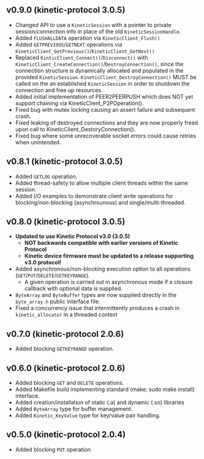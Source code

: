 v0.9.0 (kinetic-protocol 3.0.5)
-------------------------------
* Changed API to use a `KineticSession` with a pointer to private session/connection info in place of the old `KineticSessionHandle`.
* Added `FLUSHALLDATA` operation via `KineticClient_Flush()`
* Added `GETPREVIOUS`/`GETNEXT` operations via `KineticClient_GetPrevious()`/`KineticClient_GetNext()`
* Replaced `KinticClient_Connect()`/`Disconnect()` with `KineticClient_CreateConnection()`/`DestroyConnection()`, since the connection structure is dynamically allocated and populated in the provided `KineticSession`. `KineticClient_DestroyConnection()` MUST be called on the an established `KineticSession` in order to shutdown the connection and free up resources.
* Added initial implementation of PEER2PEERPUSH which does NOT yet support chaining via KineticClient_P2POperation().
* Fixed bug with mutex locking causing an assert failure and subsequent crash.
* Fixed leaking of destroyed connections and they are now properly freed upon call to KineticClient_DestoryConnection().
* Fixed bug where some unrecoverable socket errors could cause retries when unintended.

v0.8.1 (kinetic-protocol 3.0.5)
-------------------------------
* Added `GETLOG` operation.
* Added thread-safety to allow multiple client threads within the same session.
* Added I/O examples to demonstrate client write operations for blocking/non-blocking (asynchrounous) and single/multi-threaded.

v0.8.0 (kinetic-protocol 3.0.5)
-------------------------------
* **Updated to use Kinetic Protocol v3.0 (3.0.5)**
    * **NOT backwards compatible with earlier versions of Kinetic Protocol**
    * **Kinetic device firmware must be updated to a release supporting v3.0 protocol!**
* Added asynchronous/non-blocking execution option to all operations (`GET`/`PUT`/`DELETE`/`GETKEYRANGE`).
    * A given operation is carried out in asynchronous mode if a closure callback with optional data is supplied.
* `ByteArray` and `ByteBuffer` types are now supplied directly in the `byte_array.h` public interface file.
* Fixed a concurrency issue that intermittently produces a crash in `kinetic_allocator` in a threaded context

v0.7.0 (kinetic-protocol 2.0.6)
-------------------------------
* Added blocking `GETKEYRANGE` operation.

v0.6.0 (kinetic-protocol 2.0.6)
-------------------------------
* Added blocking `GET` and `DELETE` operations.
* Added Makefile build implementing standard (make; sudo make install) interface.
* Added creation/installation of static (.a) and dynamic (.so) libraries
* Added `ByteArray` type for buffer management.
* Added `Kinetic_KeyValue` type for key/value pair handling.

v0.5.0 (kinetic-protocol 2.0.4)
-------------------------------
* Added blocking `PUT` operation
